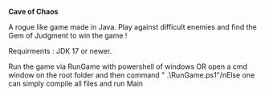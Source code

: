**Cave of Chaos** 

A rogue like game made in Java. Play against difficult enemies and find the Gem of Judgment to win the game ! 

Requirments : JDK 17 or newer. 

Run the game via RunGame with powershell of windows OR open a cmd window on the root folder and then command " .\RunGame.ps1"/nElse one can simply compile all files and run Main
